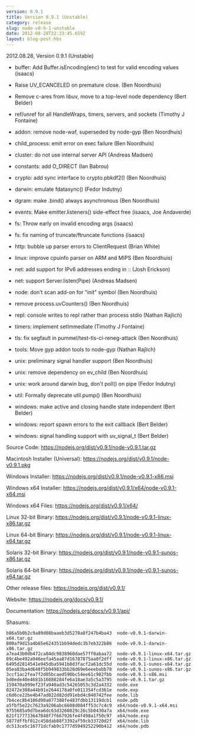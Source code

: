 ```yaml
---
version: 0.9.1
title: Version 0.9.1 (Unstable)
category: release
slug: node-v0-9-1-unstable
date: 2012-08-28T22:33:45.659Z
layout: blog-post.hbs
---
```


2012.08.28, Version 0.9.1 (Unstable)

- buffer: Add Buffer.isEncoding(enc) to test for valid encoding values (isaacs)

- Raise UV_ECANCELED on premature close. (Ben Noordhuis)

- Remove c-ares from libuv, move to a top-level node dependency (Bert Belder)

- ref/unref for all HandleWraps, timers, servers, and sockets (Timothy J Fontaine)

- addon: remove node-waf, superseded by node-gyp (Ben Noordhuis)

- child_process: emit error on exec failure (Ben Noordhuis)

- cluster: do not use internal server API (Andreas Madsen)

- constants: add O_DIRECT (Ian Babrou)

- crypto: add sync interface to crypto.pbkdf2() (Ben Noordhuis)

- darwin: emulate fdatasync() (Fedor Indutny)

- dgram: make .bind() always asynchronous (Ben Noordhuis)

- events: Make emitter.listeners() side-effect free (isaacs, Joe Andaverde)

- fs: Throw early on invalid encoding args (isaacs)

- fs: fix naming of truncate/ftruncate functions (isaacs)

- http: bubble up parser errors to ClientRequest (Brian White)

- linux: improve cpuinfo parser on ARM and MIPS (Ben Noordhuis)

- net: add support for IPv6 addresses ending in :: (Josh Erickson)

- net: support Server.listen(Pipe) (Andreas Madsen)

- node: don't scan add-on for "init" symbol (Ben Noordhuis)

- remove process.uvCounters() (Ben Noordhuis)

- repl: console writes to repl rather than process stdio (Nathan Rajlich)

- timers: implement setImmediate (Timothy J Fontaine)

- tls: fix segfault in pummel/test-tls-ci-reneg-attack (Ben Noordhuis)

- tools: Move gyp addon tools to node-gyp (Nathan Rajlich)

- unix: preliminary signal handler support (Ben Noordhuis)

- unix: remove dependency on ev_child (Ben Noordhuis)

- unix: work around darwin bug, don't poll() on pipe (Fedor Indutny)

- util: Formally deprecate util.pump() (Ben Noordhuis)

- windows: make active and closing handle state independent (Bert Belder)

- windows: report spawn errors to the exit callback (Bert Belder)

- windows: signal handling support with uv_signal_t (Bert Belder)

Source Code: https://nodejs.org/dist/v0.9.1/node-v0.9.1.tar.gz

Macintosh Installer (Universal): https://nodejs.org/dist/v0.9.1/node-v0.9.1.pkg

Windows Installer: https://nodejs.org/dist/v0.9.1/node-v0.9.1-x86.msi

Windows x64 Installer: https://nodejs.org/dist/v0.9.1/x64/node-v0.9.1-x64.msi

Windows x64 Files: https://nodejs.org/dist/v0.9.1/x64/

Linux 32-bit Binary: https://nodejs.org/dist/v0.9.1/node-v0.9.1-linux-x86.tar.gz

Linux 64-bit Binary: https://nodejs.org/dist/v0.9.1/node-v0.9.1-linux-x64.tar.gz

Solaris 32-bit Binary: https://nodejs.org/dist/v0.9.1/node-v0.9.1-sunos-x86.tar.gz

Solaris 64-bit Binary: https://nodejs.org/dist/v0.9.1/node-v0.9.1-sunos-x64.tar.gz

Other release files: https://nodejs.org/dist/v0.9.1/

Website: https://nodejs.org/docs/v0.9.1/

Documentation: https://nodejs.org/docs/v0.9.1/api/

Shasums:

```
b86a5b0b2c9a89d08baaeb3d5270a8f247b4ba43  node-v0.9.1-darwin-x64.tar.gz
800af9d15a4b65e624351bb94dedc3b7eb322b86  node-v0.9.1-darwin-x86.tar.gz
a7ea43b0db472ca84dc9838960dae57ff0abaa72  node-v0.9.1-linux-x64.tar.gz
89c4be492a946eefa45aa87d16787875aa0f2dff  node-v0.9.1-linux-x86.tar.gz
6495d2814541e945dba5941b8d3facf2a61dc55d  node-v0.9.1-sunos-x64.tar.gz
05ea83ba4d648f5b949833bb28d69e6eeebabb78  node-v0.9.1-sunos-x86.tar.gz
3ccf1ac2fea7f2d05bcaed590bc54ee61c982fbb  node-v0.9.1-x86.msi
bd0ede40e4681b16088284fe6a18ae3a5c5a3795  node-v0.9.1.tar.gz
159470a999ef23fa940ad3c54265053c3d2a4332  node.exe
02472e388a44b91e2644178a0fe011354fcd361e  node.exp
c6d6ce22be4b47ad022d82dd91ebd4c040742fee  node.lib
7b4cec8b4106d90a077388fe483fdbb13119dcb1  node.pdb
a5fbf5e22c7623a9206abc6608d084ff53c7c4c9  x64/node-v0.9.1-x64.msi
9755685a9d7bea6dc63d3260829c26c5b0430a7a  x64/node.exe
621f177733647848f7f667926fe4f498a1f50c97  x64/node.exp
5877dffbf012c458dab88f3392af59cb33720d2f  x64/node.lib
dc513ce5c16771dcfab9c1777d5949252290b412  x64/node.pdb
```
